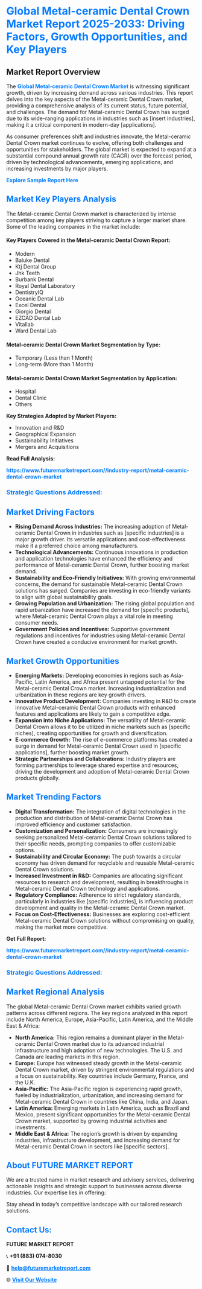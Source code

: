 <h1 style="color: #007BFF;">Global Metal-ceramic Dental Crown Market Report 2025-2033: Driving Factors, Growth Opportunities, and Key Players</h1>

<section id="overview">
<h2>Market Report Overview</h2>
<p>The <a href="https://www.futuremarketreport.com//industry-report/metal-ceramic-dental-crown-market" style="color: #007BFF; text-decoration: none;"><strong>Global Metal-ceramic Dental Crown Market</strong></a> is witnessing significant growth, driven by increasing demand across various industries. This report delves into the key aspects of the Metal-ceramic Dental Crown market, providing a comprehensive analysis of its current status, future potential, and challenges. The demand for Metal-ceramic Dental Crown has surged due to its wide-ranging applications in industries such as [insert industries], making it a critical component in modern-day [applications].</p>
<p>As consumer preferences shift and industries innovate, the Metal-ceramic Dental Crown market continues to evolve, offering both challenges and opportunities for stakeholders. The global market is expected to expand at a substantial compound annual growth rate (CAGR) over the forecast period, driven by technological advancements, emerging applications, and increasing investments by major players.</p>
</section>

<section id="overview">
<p><a href="https://www.futuremarketreport.com//request-sample/reportId=79402" style="color: #007BFF; text-decoration: none;"><strong>Explore Sample Report Here</strong></a></p>
</section>

<section id="key-players">
<h2 style="color: #007BFF;">Market Key Players Analysis</h2>
<p>The Metal-ceramic Dental Crown market is characterized by intense competition among key players striving to capture a larger market share. Some of the leading companies in the market include:</p>
<h4>Key Players Covered in the Metal-ceramic Dental Crown Report:</h4>
<ul><li>Modern</li><li>Baluke Dental</li><li>Ktj Dental Group</li><li>Jhk Teeth</li><li>Burbank Dental</li><li>Royal Dental Laboratory</li><li>DentistryIQ</li><li>Oceanic Dental Lab</li><li>Excel Dental</li><li>Giorgio Dental</li><li>EZCAD Dental Lab</li><li>Vitallab</li><li>Ward Dental Lab</li></ul>
<h4>Metal-ceramic Dental Crown Market Segmentation by Type:</h4>
<ul><li>Temporary (Less than 1 Month)</li><li>Long-term (More than 1 Month)</li></ul>

<h4>Metal-ceramic Dental Crown Market Segmentation by Application:</h4>
<ul><li>Hospital</li><li>Dental Clinic</li><li>Others</li></ul>
<p><strong>Key Strategies Adopted by Market Players:</strong></p>
<ul>
<li>Innovation and R&D</li>
<li>Geographical Expansion</li>
<li>Sustainability Initiatives</li>
<li>Mergers and Acquisitions</li>
</ul>
</section>

<section>
<p><strong>Read Full Analysis: </strong></p><a href="https://www.futuremarketreport.com//industry-report/metal-ceramic-dental-crown-market" style="color: #007BFF; text-decoration: none;"><strong>https://www.futuremarketreport.com//industry-report/metal-ceramic-dental-crown-market</strong></a>
<h3 style="color: #007BFF;">Strategic Questions Addressed:</h3>
</section>

<section id="driving-factors">
<h2 style="color: #007BFF;">Market Driving Factors</h2>
<ul>
<li><strong>Rising Demand Across Industries:</strong> The increasing adoption of Metal-ceramic Dental Crown in industries such as [specific industries] is a major growth driver. Its versatile applications and cost-effectiveness make it a preferred choice among manufacturers.</li>
<li><strong>Technological Advancements:</strong> Continuous innovations in production and application technologies have enhanced the efficiency and performance of Metal-ceramic Dental Crown, further boosting market demand.</li>
<li><strong>Sustainability and Eco-Friendly Initiatives:</strong> With growing environmental concerns, the demand for sustainable Metal-ceramic Dental Crown solutions has surged. Companies are investing in eco-friendly variants to align with global sustainability goals.</li>
<li><strong>Growing Population and Urbanization:</strong> The rising global population and rapid urbanization have increased the demand for [specific products], where Metal-ceramic Dental Crown plays a vital role in meeting consumer needs.</li>
<li><strong>Government Policies and Incentives:</strong> Supportive government regulations and incentives for industries using Metal-ceramic Dental Crown have created a conducive environment for market growth.</li>
</ul>
</section>

<section id="growth-opportunities">
<h2 style="color: #007BFF;">Market Growth Opportunities</h2>
<ul>
<li><strong>Emerging Markets:</strong> Developing economies in regions such as Asia-Pacific, Latin America, and Africa present untapped potential for the Metal-ceramic Dental Crown market. Increasing industrialization and urbanization in these regions are key growth drivers.</li>
<li><strong>Innovative Product Development:</strong> Companies investing in R&D to create innovative Metal-ceramic Dental Crown products with enhanced features and applications are likely to gain a competitive edge.</li>
<li><strong>Expansion into Niche Applications:</strong> The versatility of Metal-ceramic Dental Crown allows it to be utilized in niche markets such as [specific niches], creating opportunities for growth and diversification.</li>
<li><strong>E-commerce Growth:</strong> The rise of e-commerce platforms has created a surge in demand for Metal-ceramic Dental Crown used in [specific applications], further boosting market growth.</li>
<li><strong>Strategic Partnerships and Collaborations:</strong> Industry players are forming partnerships to leverage shared expertise and resources, driving the development and adoption of Metal-ceramic Dental Crown products globally.</li>
</ul>
</section>

<section id="trending-factors">
<h2 style="color: #007BFF;">Market Trending Factors</h2>
<ul>
<li><strong>Digital Transformation:</strong> The integration of digital technologies in the production and distribution of Metal-ceramic Dental Crown has improved efficiency and customer satisfaction.</li>
<li><strong>Customization and Personalization:</strong> Consumers are increasingly seeking personalized Metal-ceramic Dental Crown solutions tailored to their specific needs, prompting companies to offer customizable options.</li>
<li><strong>Sustainability and Circular Economy:</strong> The push towards a circular economy has driven demand for recyclable and reusable Metal-ceramic Dental Crown solutions.</li>
<li><strong>Increased Investment in R&D:</strong> Companies are allocating significant resources to research and development, resulting in breakthroughs in Metal-ceramic Dental Crown technology and applications.</li>
<li><strong>Regulatory Compliance:</strong> Adherence to strict regulatory standards, particularly in industries like [specific industries], is influencing product development and quality in the Metal-ceramic Dental Crown market.</li>
<li><strong>Focus on Cost-Effectiveness:</strong> Businesses are exploring cost-efficient Metal-ceramic Dental Crown solutions without compromising on quality, making the market more competitive.</li>
</ul>
</section>

<section>
<p><strong>Get Full Report: </strong></p><a href="https://www.futuremarketreport.com//industry-report/metal-ceramic-dental-crown-market" style="color: #007BFF; text-decoration: none;"><strong>https://www.futuremarketreport.com//industry-report/metal-ceramic-dental-crown-market</strong></a>
<h3 style="color: #007BFF;">Strategic Questions Addressed:</h3>
</section>


<section id="regional-analysis">
<h2 style="color: #007BFF;">Market Regional Analysis</h2>
<p>The global Metal-ceramic Dental Crown market exhibits varied growth patterns across different regions. The key regions analyzed in this report include North America, Europe, Asia-Pacific, Latin America, and the Middle East & Africa:</p>
<ul>
<li><strong>North America:</strong> This region remains a dominant player in the Metal-ceramic Dental Crown market due to its advanced industrial infrastructure and high adoption of new technologies. The U.S. and Canada are leading markets in this region.</li>
<li><strong>Europe:</strong> Europe has witnessed steady growth in the Metal-ceramic Dental Crown market, driven by stringent environmental regulations and a focus on sustainability. Key countries include Germany, France, and the U.K.</li>
<li><strong>Asia-Pacific:</strong> The Asia-Pacific region is experiencing rapid growth, fueled by industrialization, urbanization, and increasing demand for Metal-ceramic Dental Crown in countries like China, India, and Japan.</li>
<li><strong>Latin America:</strong> Emerging markets in Latin America, such as Brazil and Mexico, present significant opportunities for the Metal-ceramic Dental Crown market, supported by growing industrial activities and investments.</li>
<li><strong>Middle East & Africa:</strong> The region’s growth is driven by expanding industries, infrastructure development, and increasing demand for Metal-ceramic Dental Crown in sectors like [specific sectors].</li>
</ul>
</section>

<footer>
<h2 style="color: #007BFF;">About FUTURE MARKET REPORT</h2>
<p>We are a trusted name in market research and advisory services, delivering actionable insights and strategic support to businesses across diverse industries. Our expertise lies in offering:</p>

<p>Stay ahead in today’s competitive landscape with our tailored research solutions.</p>

<h2 style="color: #007BFF;">Contact Us:</h2>
<p><strong>FUTURE MARKET REPORT</strong></p>
<p>📞 <strong>+91 (883) 074-8030</strong></p>
<p>📧 <strong><a href="mailto:help@futuremarketreport.com" style="color: #007BFF;">help@futuremarketreport.com</a></strong></p>
<p>🌐 <strong><a href="https://www.futuremarketreport.com/" style="color: #007BFF;">Visit Our Website</a></strong></p>
</footer>
